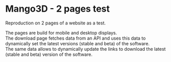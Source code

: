 # Mango3D - 2 pages test

Reproduction on 2 pages of a website as a test.

The pages are build for mobile and desktop displays.<br />
The download page fetches data from an API and uses this data to dynamically set the latest versions (stable and beta) of the software.<br />
The same data allows to dynamically update the links to download the latest (stable and beta) version of the software.